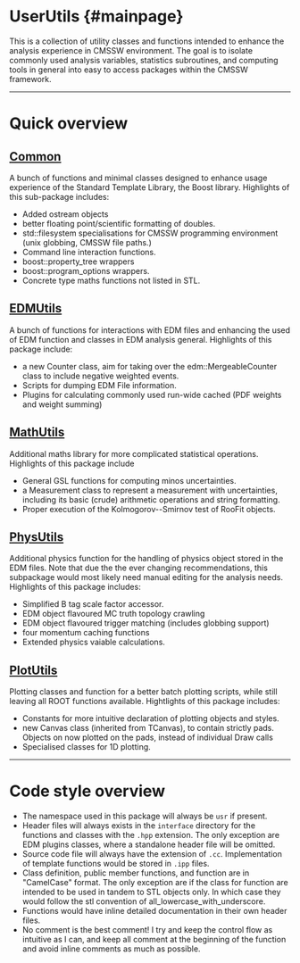 # UserUtils {#mainpage}

This is a collection of utility classes and functions intended to enhance the analysis experience in CMSSW environment.
The goal is to isolate commonly used analysis variables, statistics subroutines, and computing tools in general into easy to access packages within the CMSSW framework.

---

# Quick overview

## [Common](./Common/)

A bunch of functions and minimal classes designed to enhance usage experience
of the Standard Template Library, the Boost library.
Highlights of this sub-package includes:

-   Added ostream objects
-   better floating point/scientific formatting of doubles.
-   std::filesystem specialisations for CMSSW programming environment (unix
    globbing, CMSSW file paths.)
-   Command line interaction functions.
-   boost::property_tree wrappers
-   boost::program_options wrappers.
-   Concrete type maths functions not listed in STL.

## [EDMUtils](./EDMUtils/)

A bunch of functions for interactions with EDM files and enhancing the used
of EDM function and classes in EDM analysis general.
Highlights of this package include:

-   a new Counter class, aim for taking over the edm::MergeableCounter class to include negative weighted events.
-   Scripts for dumping EDM File information.
-   Plugins for calculating commonly used run-wide cached (PDF weights and
    weight summing)

## [MathUtils](./MathUtils/)

Additional maths library for more complicated statistical operations.
Highlights of this package include

-   General GSL functions for computing minos uncertainties.
-   a Measurement class to represent a measurement with uncertainties, including its basic (crude) arithmetic operations and string formatting.
-   Proper execution of the Kolmogorov--Smirnov test of RooFit objects.

## [PhysUtils](./PhysUtils/)

Additional physics function for the handling of physics object stored in the
EDM files. Note that due the the ever changing recommendations, this subpackage
would most likely need manual editing for the analysis needs.
Highlights of this package includes:

-   Simplified B tag scale factor accessor.
-   EDM object flavoured MC truth topology crawling
-   EDM object flavoured trigger matching (includes globbing support)
-   four momentum caching functions
-   Extended physics vaiable calculations.

## [PlotUtils](./PlotUtils)

Plotting classes and function for a better batch plotting scripts, while still leaving all ROOT functions available.
Hightlights of this package includes:

-   Constants for more intuitive declaration of plotting objects and styles.
-   new Canvas class (inherited from TCanvas),  to contain strictly pads. Objects on now plotted on the pads, instead of individual Draw calls
-   Specialised classes for 1D plotting.

---

# Code style overview

-   The namespace used in this package will always be `usr` if present.
-   Header files will always exists in the `interface` directory for the functions and classes with the `.hpp` extension. The only exception are EDM plugins classes, where a standalone header file will be omitted.
-   Source code file will always have the extension of `.cc`. Implementation of template functions would be stored in `.ipp` files.
-   Class definition, public member functions, and function are in "CamelCase" format. The only exception are if the class for function are intended to be used in tandem to STL objects only. In which case they would follow the stl convention of all_lowercase_with_underscore.
-   Functions would have inline detailed documentation in their own header files.
-   No comment is the best comment! I try and keep the control flow as intuitive
    as I can, and keep all comment at the beginning of the function and avoid inline comments as much as possible.
